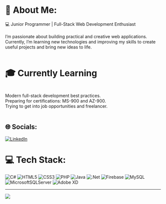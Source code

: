 # 💫 About Me:
💻 Junior Programmer | Full-Stack Web Development Enthusiast<br><br>I’m passionate about building practical and creative web applications.<br>Currently, I’m learning new technologies and improving my skills to create useful projects and bring new ideas to life.<br>
<br>
# 🎓 Currently Learning
<br>
Modern full-stack development best practices.<br>Preparing for certifications: MS-900 and AZ-900.<br>Trying to get into job opportunities and freelancer.<br>
<br>

## 🌐 Socials:
[![LinkedIn](https://img.shields.io/badge/LinkedIn-%230077B5.svg?logo=linkedin&logoColor=white)](https://linkedin.com/in/https://www.linkedin.com/in/juan-diego-sanchez-gamboa-6a6492343/?lipi=urn%3Ali%3Apage%3Ad_flagship3_profile_verification_details%3B7iEme%2BO%2BRfOq3XMBfCxLJQ%3D%3D) 

# 💻 Tech Stack:
![C#](https://img.shields.io/badge/c%23-%23239120.svg?style=for-the-badge&logo=csharp&logoColor=white) ![HTML5](https://img.shields.io/badge/html5-%23E34F26.svg?style=for-the-badge&logo=html5&logoColor=white) ![CSS3](https://img.shields.io/badge/css3-%231572B6.svg?style=for-the-badge&logo=css3&logoColor=white) ![PHP](https://img.shields.io/badge/php-%23777BB4.svg?style=for-the-badge&logo=php&logoColor=white) ![Java](https://img.shields.io/badge/java-%23ED8B00.svg?style=for-the-badge&logo=openjdk&logoColor=white) ![.Net](https://img.shields.io/badge/.NET-5C2D91?style=for-the-badge&logo=.net&logoColor=white) ![Firebase](https://img.shields.io/badge/firebase-a08021?style=for-the-badge&logo=firebase&logoColor=ffcd34) ![MySQL](https://img.shields.io/badge/mysql-4479A1.svg?style=for-the-badge&logo=mysql&logoColor=white) ![MicrosoftSQLServer](https://img.shields.io/badge/Microsoft%20SQL%20Server-CC2927?style=for-the-badge&logo=microsoft%20sql%20server&logoColor=white) ![Adobe XD](https://img.shields.io/badge/Adobe%20XD-470137?style=for-the-badge&logo=Adobe%20XD&logoColor=#FF61F6)


---
[![](https://visitcount.itsvg.in/api?id=chnmrn&icon=0&color=1)](https://visitcount.itsvg.in)

<!-- Proudly created with GPRM ( https://gprm.itsvg.in ) -->
